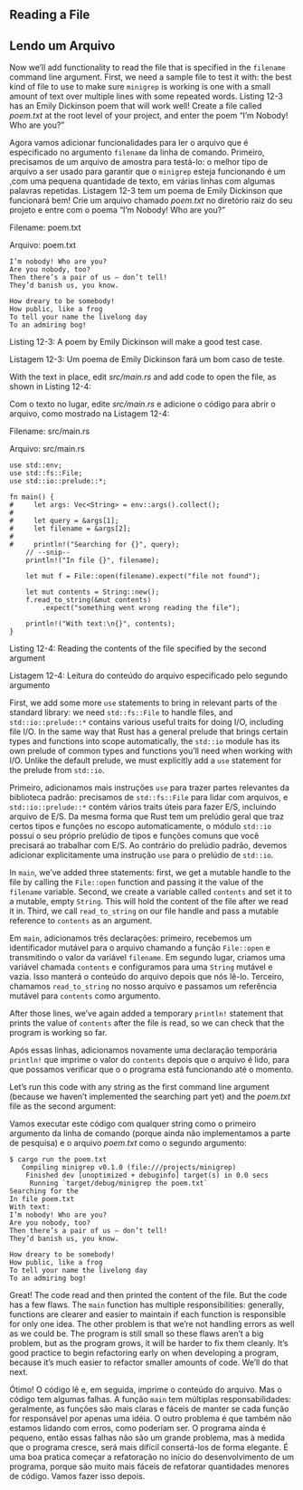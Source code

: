 ## Reading a File
## Lendo um Arquivo

Now we’ll add functionality to read the file that is specified in the
`filename` command line argument. First, we need a sample file to test it with:
the best kind of file to use to make sure `minigrep` is working is one with a
small amount of text over multiple lines with some repeated words. Listing 12-3
has an Emily Dickinson poem that will work well! Create a file called
*poem.txt* at the root level of your project, and enter the poem “I’m Nobody!
Who are you?”

Agora vamos adicionar funcionalidades para ler o arquivo que é especificado no
argumento `filename` da linha de comando. Primeiro, precisamos de um arquivo de amostra para testá-lo:
o melhor tipo de arquivo a ser usado para garantir que o `minigrep` esteja funcionando é um ,com uma
pequena quantidade de texto, em várias linhas com algumas palavras repetidas. Listagem 12-3
tem um poema de Emily Dickinson que funcionará bem! Crie um arquivo chamado
*poem.txt* no diretório raiz do seu projeto e entre com o poema “I’m Nobody!
Who are you?”

<span class="filename">Filename: poem.txt</span>

<span class="filename">Arquivo: poem.txt</span>

```text
I’m nobody! Who are you?
Are you nobody, too?
Then there’s a pair of us — don’t tell!
They’d banish us, you know.

How dreary to be somebody!
How public, like a frog
To tell your name the livelong day
To an admiring bog!
```

<span class="caption">Listing 12-3: A poem by Emily Dickinson will make a good
test case.</span>

<span class="caption">Listagem 12-3: Um poema de Emily Dickinson fará um bom
caso de teste.</span>

With the text in place, edit *src/main.rs* and add code to open the file, as
shown in Listing 12-4:

Com o texto no lugar, edite *src/main.rs* e adicione o código para abrir o arquivo, como
mostrado na Listagem 12-4:

<span class="filename">Filename: src/main.rs</span>

<span class="filename">Arquivo: src/main.rs</span>

```rust,should_panic
use std::env;
use std::fs::File;
use std::io::prelude::*;

fn main() {
#     let args: Vec<String> = env::args().collect();
#
#     let query = &args[1];
#     let filename = &args[2];
#
#     println!("Searching for {}", query);
    // --snip--
    println!("In file {}", filename);

    let mut f = File::open(filename).expect("file not found");

    let mut contents = String::new();
    f.read_to_string(&mut contents)
        .expect("something went wrong reading the file");

    println!("With text:\n{}", contents);
}
```

<span class="caption">Listing 12-4: Reading the contents of the file specified
by the second argument</span>

<span class="caption">Listagem 12-4: Leitura do conteúdo do arquivo especificado
pelo segundo argumento</span>

First, we add some more `use` statements to bring in relevant parts of the
standard library: we need `std::fs::File` to handle files, and
`std::io::prelude::*` contains various useful traits for doing I/O, including
file I/O. In the same way that Rust has a general prelude that brings certain
types and functions into scope automatically, the `std::io` module has its own
prelude of common types and functions you’ll need when working with I/O. Unlike
the default prelude, we must explicitly add a `use` statement for the prelude
from `std::io`.

Primeiro, adicionamos mais instruções `use` para trazer partes relevantes da
biblioteca padrão: precisamos de `std::fs::File` para lidar com arquivos, e
`std::io::prelude::*` contém vários traits úteis para fazer E/S, incluindo
arquivo de E/S. Da mesma forma que Rust tem um prelúdio geral que traz certos
tipos e funções no escopo automaticamente, o módulo `std::io` possui o seu próprio
prelúdio de tipos e funções comuns que você precisará ao trabalhar com E/S. Ao contrário
do prelúdio padrão, devemos adicionar explicitamente uma instrução `use` para o prelúdio
de `std::io`.

In `main`, we’ve added three statements: first, we get a mutable handle to the
file by calling the `File::open` function and passing it the value of the
`filename` variable. Second, we create a variable called `contents` and set it
to a mutable, empty `String`. This will hold the content of the file after we
read it in. Third, we call `read_to_string` on our file handle and pass a
mutable reference to `contents` as an argument.

Em `main`, adicionamos três declarações: primeiro, recebemos um identificador mutável para o
arquivo chamando a função `File::open` e transmitindo o valor da
variável `filename`. Em segundo lugar, criamos uma variável chamada `contents` e configuramos
para uma `String` mutável e vazia. Isso manterá o conteúdo do arquivo depois que nós
lê-lo. Terceiro, chamamos `read_to_string` no nosso arquivo e passamos um
referência mutável para `contents` como argumento.

After those lines, we’ve again added a temporary `println!` statement that
prints the value of `contents` after the file is read, so we can check that the
program is working so far.

Após essas linhas, adicionamos novamente uma declaração temporária `println!` que
imprime o valor do `contents` depois que o arquivo é lido, para que possamos verificar que o
o programa está funcionando até o momento.

Let’s run this code with any string as the first command line argument (because
we haven’t implemented the searching part yet) and the *poem.txt* file as the
second argument:

Vamos executar este código com qualquer string como o primeiro argumento da linha de comando (porque
ainda não implementamos a parte de pesquisa) e o arquivo *poem.txt* como o
segundo argumento:

```text
$ cargo run the poem.txt
   Compiling minigrep v0.1.0 (file:///projects/minigrep)
    Finished dev [unoptimized + debuginfo] target(s) in 0.0 secs
     Running `target/debug/minigrep the poem.txt`
Searching for the
In file poem.txt
With text:
I’m nobody! Who are you?
Are you nobody, too?
Then there’s a pair of us — don’t tell!
They’d banish us, you know.

How dreary to be somebody!
How public, like a frog
To tell your name the livelong day
To an admiring bog!
```

Great! The code read and then printed the content of the file. But the code has
a few flaws. The `main` function has multiple responsibilities: generally,
functions are clearer and easier to maintain if each function is responsible
for only one idea. The other problem is that we’re not handling errors as well
as we could be. The program is still small so these flaws aren’t a big problem,
but as the program grows, it will be harder to fix them cleanly. It’s good
practice to begin refactoring early on when developing a program, because it’s
much easier to refactor smaller amounts of code. We’ll do that next.

Ótimo! O código lê e, em seguida, imprime o conteúdo do arquivo. Mas o código tem
algumas falhas. A função `main` tem múltiplas responsabilidades: geralmente,
as funções são mais claras e fáceis de manter se cada função for responsável
por apenas uma idéia. O outro problema é que também não estamos lidando com erros,
como poderíam ser. O programa ainda é pequeno, então essas falhas não são um grande problema,
mas à medida que o programa cresce, será mais difícil consertá-los de forma elegante. É uma boa
pratica começar a refatoração no início do desenvolvimento de um programa, porque são
muito mais fáceis de refatorar quantidades menores de código. Vamos fazer isso depois.
